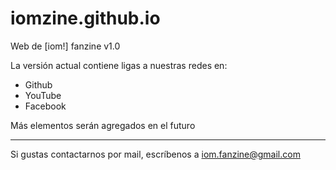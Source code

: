 # iomzine.github.io
Web de [iom!] fanzine v1.0

La versión actual contiene ligas a nuestras redes en:

*   Github
*   YouTube
*   Facebook

Más elementos serán agregados en el futuro

---

Si gustas contactarnos por mail, escríbenos a <iom.fanzine@gmail.com>
